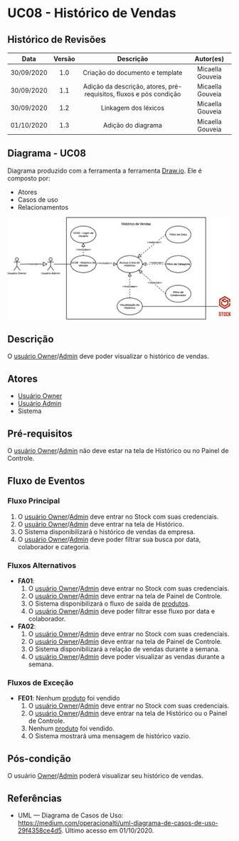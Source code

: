 # UC08 - Histórico de Vendas

## Histórico de Revisões

| Data | Versão | Descrição | Autor(es) |
|:----:|:------:|:---------:|:---------:|
| 30/09/2020 | 1.0 | Criação do documento e template | Micaella Gouveia |
| 30/09/2020 | 1.1 | Adição da descrição, atores, pré-requisitos, fluxos e pós condição | Micaella Gouveia |
| 30/09/2020 | 1.2 | Linkagem dos léxicos | Micaella Gouveia |
| 01/10/2020 | 1.3 | Adição do diagrama | Micaella Gouveia |

## Diagrama - UC08
Diagrama produzido com a ferramenta a ferramenta [Draw.io](https://app.diagrams.net/). Ele é composto por:
* Atores
* Casos de uso
* Relacionamentos

![caso 8](../../../assets/diagramas/casosUso/caso8.png)

## Descrição
O [usuário Owner](Modeling/objeto?id=Owner)/[Admin](Modeling/objeto?id=Admin) deve poder visualizar o histórico de vendas.

## Atores
* [Usuário Owner](Modeling/objeto?id=Owner)
* [Usuário Admin](Modeling/objeto?id=Admin)
* Sistema

## Pré-requisitos
O [usuário Owner](Modeling/objeto?id=Owner)/[Admin](Modeling/objeto?id=Admin) não deve estar na tela de Histórico ou no Painel de Controle.

## Fluxo de Eventos
### Fluxo Principal
1. O [usuário Owner](Modeling/objeto?id=Owner)/[Admin](Modeling/objeto?id=Admin) deve entrar no Stock com suas credenciais.
2. O [usuário Owner](Modeling/objeto?id=Owner)/[Admin](Modeling/objeto?id=Admin) deve entrar na tela de Histórico.
3. O Sistema disponibilizará o histórico de vendas da empresa.
4. O [usuário Owner](Modeling/objeto?id=Owner)/[Admin](Modeling/objeto?id=Admin) deve poder filtrar sua busca por data, colaborador e categoria.

### Fluxos Alternativos
* **FA01**:
    1. O [usuário Owner](Modeling/objeto?id=Owner)/[Admin](Modeling/objeto?id=Admin) deve entrar no Stock com suas credenciais.
    2. O [usuário Owner](Modeling/objeto?id=Owner)/[Admin](Modeling/objeto?id=Admin) deve entrar na tela de Painel de Controle.
    3. O Sistema disponibilizará o fluxo de saída de [produtos](Modeling/objeto?id=Produto).
    4. O [usuário Owner](Modeling/objeto?id=Owner)/[Admin](Modeling/objeto?id=Admin) deve poder filtrar esse fluxo por data e colaborador.
* **FA02**:
    1. O [usuário Owner](Modeling/objeto?id=Owner)/[Admin](Modeling/objeto?id=Admin) deve entrar no Stock com suas credenciais.
    2. O [usuário Owner](Modeling/objeto?id=Owner)/[Admin](Modeling/objeto?id=Admin) deve entrar na tela de Painel de Controle.
    3. O Sistema disponibilizará a relação de vendas durante a semana.
    4. O [usuário Owner](Modeling/objeto?id=Owner)/[Admin](Modeling/objeto?id=Admin) deve poder visualizar as vendas durante a semana.

### Fluxos de Exceção
* **FE01**: Nenhum [produto](Modeling/objeto?id=Produto) foi vendido
    1. O [usuário Owner](Modeling/objeto?id=Owner)/[Admin](Modeling/objeto?id=Admin) deve entrar no Stock com suas credenciais.
    2. O [usuário Owner](Modeling/objeto?id=Owner)/[Admin](Modeling/objeto?id=Admin) deve entrar na tela de Histórico ou o Painel de Controle.
    3. Nenhum [produto](Modeling/objeto?id=Produto) foi vendido.
    4. O Sistema mostrará uma mensagem de histórico vazio.

## Pós-condição
O usuário [Owner](Modeling/objeto?id=Owner)/[Admin](Modeling/objeto?id=Admin) poderá visualizar seu histórico de vendas.

## Referências
* UML — Diagrama de Casos de Uso: <https://medium.com/operacionalti/uml-diagrama-de-casos-de-uso-29f4358ce4d5>. Último acesso em 01/10/2020.